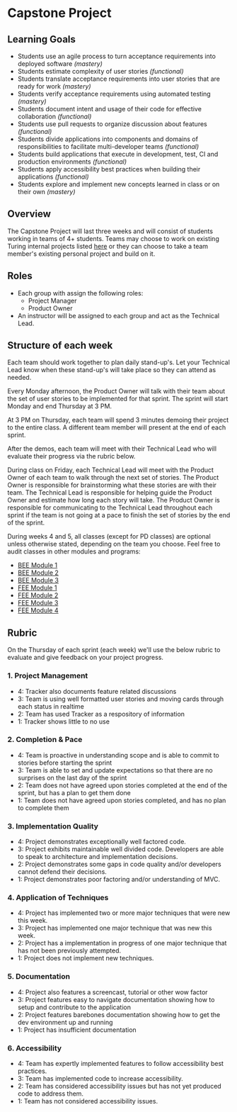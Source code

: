 # Capstone Project

## Learning Goals
* Students use an agile process to turn acceptance requirements into deployed software *(mastery)*
* Students estimate complexity of user stories *(functional)*
* Students translate acceptance requirements into user stories that are ready for work *(mastery)*
* Students verify acceptance requirements using automated testing *(mastery)*
* Students document intent and usage of their code for effective collaboration *(functional)*
* Students use pull requests to organize discussion about features *(functional)*
* Students divide applications into components and domains of responsibilities to facilitate multi-developer teams *(functional)*
* Students build applications that execute in development, test, CI and production environments *(functional)*
* Students apply accessibility best practices when building their applications *(functional)*
* Students explore and implement new concepts learned in class or on their own *(mastery)*

## Overview

The Capstone Project will last three weeks and will consist of students working in teams of 4+ students. Teams may choose to work on existing Turing internal projects listed [here](http://backend.turing.io/module4/projects_overview) or they can choose to take a team member's existing personal project and build on it.

## Roles
* Each group with assign the following roles:
	* Project Manager
	* Product Owner
* An instructor will be assigned to each group and act as the Technical Lead.

## Structure of each week

Each team should work together to plan daily stand-up's. Let your Technical Lead know when these stand-up's will take place so they can attend as needed.

Every Monday afternoon, the Product Owner will talk with their team about the set of user stories to be implemented for that sprint. The sprint will start Monday and end Thursday at 3 PM.

At 3 PM on Thursday, each team will spend 3 minutes demoing their project to the entire class. A different team member will present at the end of each sprint.

After the demos, each team will meet with their Technical Lead who will evaluate their progress via the rubric below.

During class on Friday, each Technical Lead will meet with the Product Owner of each team to walk through the next set of stories. The Product Owner is responsible for brainstorming what these stories are with their team. The Technical Lead is responsible for helping guide the Product Owner and estimate how long each story will take. The Product Owner is responsible for communicating to the Technical Lead throughout each sprint if the team is not going at a pace to finish the set of stories by the end of the sprint.

During weeks 4 and 5, all classes (except for PD classes) are optional unless otherwise stated, depending on the team you choose. Feel free to audit classes in other modules and programs:

* [BEE Module 1](https://www.google.com/calendar/embed?src=casimircreative.com_59k8msrrc2ddhcv787vubvp0s4%40group.calendar.google.com&ctz=America/Denver)
* [BEE Module 2](https://www.google.com/calendar/embed?src=casimircreative.com_rps2hg1nfqjih4rcl3gl6s4lpk%40group.calendar.google.com&ctz=America/Denver)
* [BEE Module 3](https://www.google.com/calendar/embed?src=casimircreative.com_e9k9b6n7bok174ilmqbfdr0sc4%40group.calendar.google.com&ctz=America/Denver)
* [FEE Module 1](https://calendar.google.com/calendar/embed?src=casimircreative.com_m6bndqol81h6jdlnpo0a6raot0%40group.calendar.google.com&ctz=America/Denver)
* [FEE Module 2](https://calendar.google.com/calendar/embed?src=Y2FzaW1pcmNyZWF0aXZlLmNvbV9jamlmZm9xdnRhanE0M241bW4yOTBjcDc0NEBncm91cC5jYWxlbmRhci5nb29nbGUuY29t)
* [FEE Module 3](https://calendar.google.com/calendar/embed?src=casimircreative.com_krb9p35ck35m4uoji5d2715844%40group.calendar.google.com&ctz=America/Denver)
* [FEE Module 4](https://calendar.google.com/calendar/embed?src=casimircreative.com_pe92inv861hml159vg7qh8vpls%40group.calendar.google.com&ctz=America/Denver)

## Rubric

On the Thursday of each sprint (each week) we'll use the below rubric to evaluate and give feedback on your project progress.

### 1. Project Management

* 4: Tracker also documents feature related discussions
* 3: Team is using well formatted user stories and moving cards through each status in realtime
* 2: Team has used Tracker as a respository of information
* 1: Tracker shows little to no use

### 2. Completion & Pace

* 4: Team is proactive in understanding scope and is able to commit to stories before starting the sprint
* 3: Team is able to set and update expectations so that there are no surprises on the last day of the sprint
* 2: Team does not have agreed upon stories completed at the end of the sprint, but has a plan to get them done
* 1: Team does not have agreed upon stories completed, and has no plan to complete them

### 3. Implementation Quality

* 4: Project demonstrates exceptionally well factored code.
* 3: Project exhibits maintainable well divided code. Developers are able to speak to architecture and implementation decisions.
* 2: Project demonstrates some gaps in code quality and/or developers cannot defend their decisions.
* 1: Project demonstrates poor factoring and/or understanding of MVC.

### 4. Application of Techniques

* 4: Project has implemented two or more major techniques that were new this week.
* 3: Project has implemented one major technique that was new this week.
* 2: Project has a implementation in progress of one major technique that has not been previously attempted.
* 1: Project does not implement new techniques.

### 5. Documentation

* 4: Project also features a screencast, tutorial or other wow factor
* 3: Project features easy to navigate documentation showing how to setup and contribute to the application
* 2: Project features barebones documentation showing how to get the dev environment up and running
* 1: Project has insufficient documentation

### 6. Accessibility

* 4: Team has expertly implemented features to follow accessibility best practices.
* 3: Team has implemented code to increase accessibility.
* 2: Team has considered accessibility issues but has not yet produced code to address them.
* 1: Team has not considered accessibility issues.
